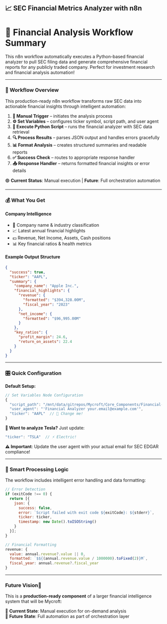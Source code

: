 ## **📈 SEC Financial Metrics Analyzer with n8n**

# 🏦 Financial Analysis Workflow Summary

This n8n workflow automatically executes a Python-based financial analyzer to pull SEC filing data and generate comprehensive financial reports for any publicly traded company. Perfect for investment research and financial analysis automation!

---

### **🔄 Workflow Overview**

This production-ready n8n workflow transforms raw SEC data into actionable financial insights through intelligent automation:

1. **🎯 Manual Trigger** – initiates the analysis process
2. **⚙️ Set Variables** – configures ticker symbol, script path, and user agent  
3. **🐍 Execute Python Script** – runs the financial analyzer with SEC data retrieval
4. **🔍 Process Results** – parses JSON output and handles errors gracefully
5. **📊 Format Analysis** – creates structured summaries and readable reports
6. **✅ Success Check** – routes to appropriate response handler
7. **📤 Response Handler** – returns formatted financial insights or error details

🟢 **Current Status**: Manual execution | **Future**: Full orchestration automation

---

### **💰 What You Get**

#### **Company Intelligence**
- 🏢 Company name & industry classification  
- 📈 Latest annual financial highlights
- 💵 Revenue, Net Income, Assets, Cash positions
- 📊 Key financial ratios & health metrics

#### **Example Output Structure**
```json
{
  "success": true,
  "ticker": "AAPL",
  "summary": {
    "company_name": "Apple Inc.",
    "financial_highlights": {
      "revenue": {
        "formatted": "$394,328.00M",
        "fiscal_year": "2023"
      },
      "net_income": {
        "formatted": "$96,995.00M"
      }
    },
    "key_ratios": {
      "profit_margin": 24.6,
      "return_on_assets": 22.4
    }
  }
}
```

---

### **🎛️ Quick Configuration**

**Default Setup:**
```javascript
// Set Variables Node Configuration
{
  "script_path": "/mnt/data/gitrepos/Mycroft/Core_Components/Financial-Metrics-Agent/financial_analyzer.py",
  "user_agent": "'Financial Analyzer your.email@example.com'",
  "ticker": "AAPL"  // 🍎 Change me!
}
```

**🚀 Want to analyze Tesla?** Just update:
```javascript
"ticker": "TSLA"  // ⚡ Electric!
```

**⚠️ Important**: Update the user agent with your actual email for SEC EDGAR compliance!

---

### **🧠 Smart Processing Logic**

The workflow includes intelligent error handling and data formatting:

```javascript
// Error Detection
if (exitCode !== 0) {
  return [{
    json: {
      success: false,
      error: `Script failed with exit code ${exitCode}: ${stderr}`,
      ticker: ticker,
      timestamp: new Date().toISOString()
    }
  }];
}

// Financial Formatting  
revenue: {
  value: annual.revenue?.value || 0,
  formatted: `$${(annual.revenue.value / 1000000).toFixed(2)}M`,
  fiscal_year: annual.revenue?.fiscal_year
}
```

---

### **Future Vision**🔮 

This is a **production-ready component** of a larger financial intelligence system that will be Mycroft:

📍 **Current State**: Manual execution for on-demand analysis  
🚀 **Future State**: Full automation as part of orchestration layer
